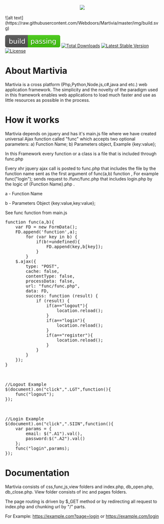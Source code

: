 <p align="center"><img src="https://webdoors.ge/partners/martivia/img/martivia.png" width="400"></p>
![alt text](https://raw.githubusercontent.com/Webdoors/Martivia/master/img/build.svg)
<p align="center">
	
<a href="https://webdoors.ge"><img src="https://raw.githubusercontent.com/Webdoors/Martivia/master/img/build.svg" alt="Build Status"></a>
<a href="https://webdoors.ge"><img src="https://webdoors.ge/partners/martivia/img/total.svg" alt="Total Downloads"></a>
<a href="https://webdoors.ge"><img src="https://webdoors.ge/partners/martivia/img/stable.svg" alt="Latest Stable Version"></a>
<a href="https://webdoors.ge"><img src="https://webdoors.ge/partners/martivia/img/license2.svg" alt="License"></a>
</p>

# About Martivia

Martivia is a cross platform (Php,Python,Node.js,c#,java and etc.) web application framework. The simplicity and the novelty of the paradigm used in this framework enables web applications to load much faster and use as little resources as possible in the process.

# How it works

Martivia depends on jquery and has it's main.js file where we have created universal Ajax function called "func" which accepts two optional parameters: a) Function Name; b) Parameters object, Example {key:value};

In this Framework every function or a class is a file that is included through func.php

Every xhr jquery ajax call is posted to func.php that includes the file by the function name sent as the first argument of func(a,b) function , For example func("login"); sends request to /func/func.php that includes login.php by the logic of {Function Name}.php . 

a - Function Name

b - Parameters Object {key:value,key:value};

See func function from main.js
<pre>
function func(a,b){
    var FD = new FormData();
    FD.append('function',a);
		for (var key in b) {
			if(b!=undefined){
				FD.append(key,b[key]);			
			}
		}
	$.ajax({  
		type: "POST", 
		cache: false,
		contentType: false,
		processData: false, 
		url: "func/func.php",
		data: FD,
		success: function (result) {
			if (result) {
				if(a=="logout"){
					location.reload();
				}
				if(a=="login"){
					location.reload();
				}
				if(a=="register"){
					location.reload();
				}
			}
		}
	});
}



//Logout Example
$(document).on("click",".LGT",function(){
	func("logout");
});



//Login Example
$(document).on("click",".SIIN",function(){
	var params = {
		email: $(".A1").val(), 
		password:$(".A2").val()
	};
	func("login",params);
});
</pre>

# Documentation

Martivia consists of css,func,js,view folders and index.php, db_open.php, db_close.php. View folder consists of inc and pages folders.

The page routing is driven by $_GET method or by redirecting all request to index.php and chunking url by "/" parts.

For Example: https://example.com?page=login or https://example.com/login

